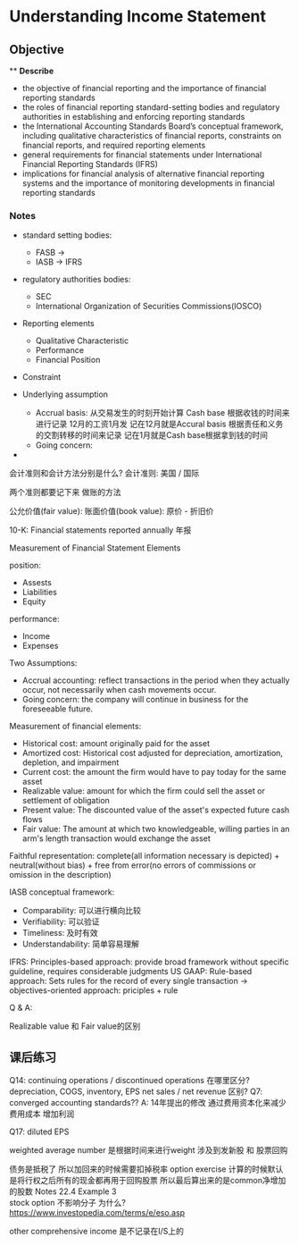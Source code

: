 # Understanding Income Statement


## Objective

** **Describe**
* the objective of financial reporting and the importance of financial reporting standards
* the roles of financial reporting standard-setting bodies and regulatory authorities in establishing and enforcing reporting standards
* the International Accounting Standards Board’s conceptual framework, including qualitative characteristics of financial reports, constraints on financial reports, and required reporting elements
* general requirements for financial statements under International Financial Reporting Standards (IFRS)
* implications for financial analysis of alternative financial reporting systems and the importance of monitoring developments in financial reporting standards


### Notes
* standard setting bodies: 
    * FASB -> 
    * IASB -> IFRS
* regulatory authorities bodies:
    * SEC 
    * International Organization of Securities Commissions(IOSCO)

* Reporting elements
    * Qualitative Characteristic
    * Performance 
    * Financial Position
* Constraint
* Underlying assumption
    * Accrual basis: 从交易发生的时刻开始计算  Cash base 根据收钱的时间来进行记录 12月的工资1月发 记在12月就是Accural basis 根据责任和义务的交割转移的时间来记录 记在1月就是Cash base根据拿到钱的时间
    * Going concern: 
*

会计准则和会计方法分别是什么? 
会计准则: 美国 / 国际 

两个准则都要记下来
做账的方法

公允价值(fair value): 
账面价值(book value): 原价 - 折旧价

10-K: Financial statements reported annually 年报


Measurement of Financial Statement Elements


position:
* Assests
* Liabilities
* Equity

performance:
* Income
* Expenses

Two Assumptions:
* Accrual accounting: reflect transactions in the period when they actually occur, not necessarily when cash movements occur.
* Going concern: the company will continue in business for the foreseeable future. 

Measurement of financial elements:
* Historical cost: amount originally paid for the asset
* Amortized cost: Historical cost adjusted for depreciation, amortization, depletion, and impairment
* Current cost: the amount the firm would have to pay today for the same asset
* Realizable value: amount for which the firm could sell the asset or settlement of obligation
* Present value: The discounted value of the asset's expected future cash flows
* Fair value: The amount at which two knowledgeable, willing parties in an arm's length transaction would exchange the asset


Faithful representation: complete(all information necessary is depicted) + neutral(without bias) + free from error(no errors of commissions or omission in the description)

IASB conceptual framework:
* Comparability: 可以进行横向比较
* Verifiability: 可以验证
* Timeliness: 及时有效
* Understandability: 简单容易理解

IFRS: Principles-based approach: provide broad framework without specific guideline, requires considerable judgments
US GAAP: Rule-based approach: Sets rules for the record of every single transaction -> objectives-oriented approach: priciples + rule

Q & A:

Realizable value 和 Fair value的区别

## 课后练习
Q14: continuing operations / discontinued operations 在哪里区分? 
depreciation, COGS, inventory, EPS 
net sales / net revenue 区别? 
Q7: converged accounting standards?? 
A: 14年提出的修改 通过费用资本化来减少费用成本 增加利润

Q17: diluted EPS 

weighted average number 是根据时间来进行weight 涉及到发新股 和 股票回购

债务是抵税了 所以加回来的时候需要扣掉税率 
option exercise 计算的时候默认是将行权之后所有的现金都再用于回购股票 所以最后算出来的是common净增加的股数 Notes 22.4 Example 3  
stock option 不影响分子 为什么? https://www.investopedia.com/terms/e/eso.asp

other comprehensive income 是不记录在I/S上的
